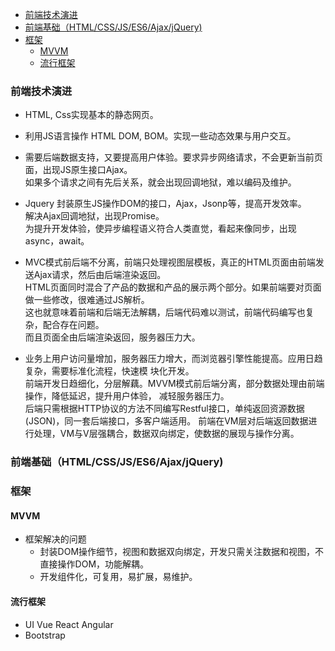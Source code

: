 
<!-- vim-markdown-toc GFM -->

- [前端技术演进](#前端技术演进)
- [前端基础（HTML/CSS/JS/ES6/Ajax/jQuery)](#前端基础htmlcssjses6ajaxjquery)
- [框架](#框架)
  - [MVVM](#mvvm)
  - [流行框架](#流行框架)

<!-- vim-markdown-toc -->



### 前端技术演进
- HTML, Css实现基本的静态网页。

- 利用JS语言操作 HTML DOM, BOM。实现一些动态效果与用户交互。

- 需要后端数据支持，又要提高用户体验。要求异步网络请求，不会更新当前页面，出现JS原生接口Ajax。  
  如果多个请求之间有先后关系，就会出现回调地狱，难以编码及维护。

- Jquery 封装原生JS操作DOM的接口，Ajax，Jsonp等，提高开发效率。  
  解决Ajax回调地狱，出现Promise。  
  为提升开发体验，使异步编程语义符合人类直觉，看起来像同步，出现async，await。

- MVC模式前后端不分离，前端只处理视图层模板，真正的HTML页面由前端发送Ajax请求，然后由后端渲染返回。  
  HTML页面同时混合了产品的数据和产品的展示两个部分。如果前端要对页面做一些修改，很难通过JS解析。  
  这也就意味着前端和后端无法解耦，后端代码难以测试，前端代码编写也复杂，配合存在问题。  
  而且页面全由后端渲染返回，服务器压力大。

- 业务上用户访问量增加，服务器压力增大，而浏览器引擎性能提高。应用日趋复杂，需要标准化流程，快速模
  块化开发。  
  前端开发日趋细化，分层解藕。MVVM模式前后端分离，部分数据处理由前端操作，降低延迟，提升用户体验，
  减轻服务器压力。  
  后端只需根据HTTP协议的方法不同编写Restful接口，单纯返回资源数据(JSON)，同一套后端接口，多客户端适用。
  前端在VM层对后端返回数据进行处理，VM与V层强耦合，数据双向绑定，使数据的展现与操作分离。
  


### 前端基础（HTML/CSS/JS/ES6/Ajax/jQuery)


### 框架


#### MVVM
- 框架解决的问题
  - 封装DOM操作细节，视图和数据双向绑定，开发只需关注数据和视图，不直接操作DOM，功能解耦。
  - 开发组件化，可复用，易扩展，易维护。


#### 流行框架
  - UI Vue React Angular
  - Bootstrap

